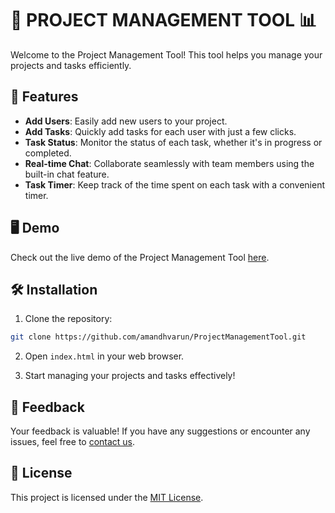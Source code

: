 # 🚀 PROJECT MANAGEMENT TOOL 📊

Welcome to the Project Management Tool! This tool helps you manage your projects and tasks efficiently.

## 📝 Features

- **Add Users**: Easily add new users to your project.
- **Add Tasks**: Quickly add tasks for each user with just a few clicks.
- **Task Status**: Monitor the status of each task, whether it's in progress or completed.
- **Real-time Chat**: Collaborate seamlessly with team members using the built-in chat feature.
- **Task Timer**: Keep track of the time spent on each task with a convenient timer.

## 🖥️ Demo

Check out the live demo of the Project Management Tool [here](#).

## 🛠️ Installation

1. Clone the repository:

```bash
git clone https://github.com/amandhvarun/ProjectManagementTool.git
```

2. Open `index.html` in your web browser.

3. Start managing your projects and tasks effectively!


## 💬 Feedback

Your feedback is valuable! If you have any suggestions or encounter any issues, feel free to [contact us](mailto:varunamandh12@gmail.com).

## 📄 License

This project is licensed under the [MIT License](LICENSE).
